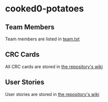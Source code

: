 # cooked0-potatoes

## Team Members

Team members are listed in [team.txt](/doc/team.txt)

## CRC Cards

All CRC cards are stored in [the repository's wiki](https://github.com/CMPUT301F24cooked0/cooked0-potatoes/wiki/CRC-Cards)

## User Stories

User stories are stored in [the repository's wiki](https://github.com/CMPUT301F24cooked0/cooked0-potatoes/wiki/User-Stories)
